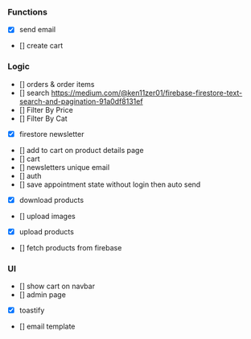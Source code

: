 ### Functions
- [x] send email
- [] create cart

### Logic
- [] orders & order items
- [] search https://medium.com/@ken11zer01/firebase-firestore-text-search-and-pagination-91a0df8131ef
- [] Filter By Price
- [] Filter By Cat
- [x] firestore newsletter
- [] add to cart on product details page
- [] cart
- [] newsletters unique email
- [] auth
- [] save appointment state without login then auto send
- [x] download products
- [] upload images
- [x] upload products
- [] fetch products from firebase

### UI
- [] show cart on navbar
- [] admin page
- [x] toastify
- [] email template
